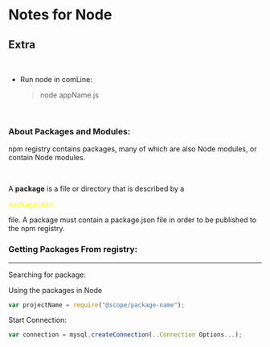 <head>

  <h1> Notes for Node</h1>
  
</head>

<h2>Extra</H2>

</br>

- Run node in comLine:
  > node appName.js

<br>

<div>
  <h3>About Packages and Modules:</h3>
  <p>npm registry contains packages, many of which are also Node modules, or contain Node modules.</p>

  </br>
</div>
  <p>A <b>package</b> is a file or directory that is described by a <p style ="color:yellow">package.json</p> file. A package must contain a package.json file in order to be published to the npm registry.</p>
<div>
  
</div>

<h3>Getting Packages From registry:</h3>

---

Searching for package:

Using the packages in Node

```js
var projectName = require("@scope/package-name");
```

Start Connection:

```js
var connection = mysql.createConnection(..Connection Options...);
```

</div>
